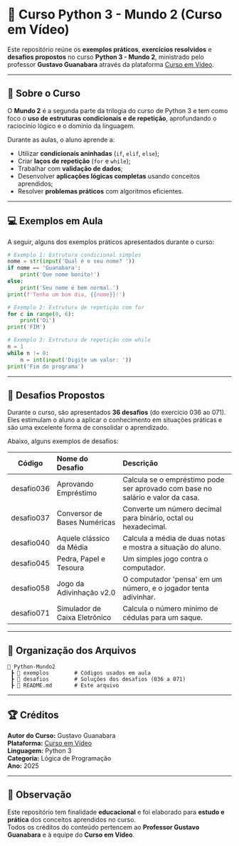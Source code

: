 # 🐍 Curso Python 3 - Mundo 2 (Curso em Vídeo)

Este repositório reúne os **exemplos práticos**, **exercícios resolvidos** e **desafios propostos** no curso **Python 3 - Mundo 2**, ministrado pelo professor **Gustavo Guanabara** através da plataforma [Curso em Vídeo](https://www.cursoemvideo.com/curso/python-3-mundo-2/).

---

## 🎯 Sobre o Curso

O **Mundo 2** é a segunda parte da trilogia do curso de Python 3 e tem como foco o **uso de estruturas condicionais e de repetição**, aprofundando o raciocínio lógico e o domínio da linguagem.

Durante as aulas, o aluno aprende a:

- Utilizar **condicionais aninhadas** (`if`, `elif`, `else`);
- Criar **laços de repetição** (`for` e `while`);
- Trabalhar com **validação de dados**;
- Desenvolver **aplicações lógicas completas** usando conceitos aprendidos;
- Resolver **problemas práticos** com algoritmos eficientes.

---

## 💻 Exemplos em Aula

A seguir, alguns dos exemplos práticos apresentados durante o curso:

```python
# Exemplo 1: Estrutura condicional simples
nome = str(input('Qual é o seu nome? '))
if nome == 'Guanabara':
    print('Que nome bonito!')
else:
    print('Seu nome é bem normal.')
print(f'Tenha um bom dia, {{nome}}!')

# Exemplo 2: Estrutura de repetição com for
for c in range(0, 6):
    print('Oi')
print('FIM')

# Exemplo 3: Estrutura de repetição com while
n = 1
while n != 0:
    n = int(input('Digite um valor: '))
print('Fim do programa')
```

---

## 🚀 Desafios Propostos

Durante o curso, são apresentados **36 desafios** (do exercício 036 ao 071).  
Eles estimulam o aluno a aplicar o conhecimento em situações práticas e são uma excelente forma de consolidar o aprendizado.

Abaixo, alguns exemplos de desafios:

| Código | Nome do Desafio | Descrição |
|:------:|:----------------|:-----------|
| desafio036 | Aprovando Empréstimo | Calcula se o empréstimo pode ser aprovado com base no salário e valor da casa. |
| desafio037 | Conversor de Bases Numéricas | Converte um número decimal para binário, octal ou hexadecimal. |
| desafio040 | Aquele clássico da Média | Calcula a média de duas notas e mostra a situação do aluno. |
| desafio045 | Pedra, Papel e Tesoura | Um simples jogo contra o computador. |
| desafio058 | Jogo da Adivinhação v2.0 | O computador 'pensa' em um número, e o jogador tenta adivinhar. |
| desafio071 | Simulador de Caixa Eletrônico | Calcula o número mínimo de cédulas para um saque. |

---

## 🧩 Organização dos Arquivos

```
📁 Python-Mundo2
 ┣ 📂 exemplos        # Códigos usados em aula
 ┣ 📂 desafios        # Soluções dos desafios (036 a 071)
 ┣ 📄 README.md       # Este arquivo
```

---

## 🏆 Créditos

**Autor do Curso:** Gustavo Guanabara  
**Plataforma:** [Curso em Vídeo](https://www.cursoemvideo.com/)  
**Linguagem:** Python 3  
**Categoria:** Lógica de Programação  
**Ano:** 2025

---

## 💬 Observação

Este repositório tem finalidade **educacional** e foi elaborado para **estudo e prática** dos conceitos aprendidos no curso.  
Todos os créditos do conteúdo pertencem ao **Professor Gustavo Guanabara** e à equipe do **Curso em Vídeo**.
